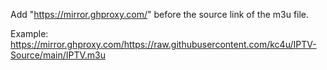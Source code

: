 Add "https://mirror.ghproxy.com/" before the source link of the m3u file.

Example: https://mirror.ghproxy.com/https://raw.githubusercontent.com/kc4u/IPTV-Source/main/IPTV.m3u
